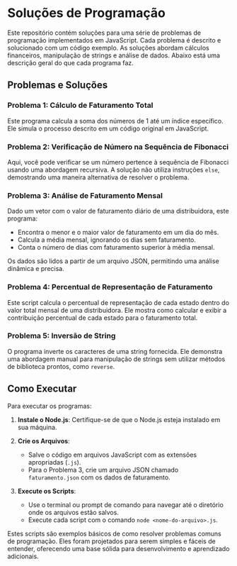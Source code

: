 # Soluções de Programação

Este repositório contém soluções para uma série de problemas de programação implementados em JavaScript. Cada problema é descrito e solucionado com um código exemplo. As soluções abordam cálculos financeiros, manipulação de strings e análise de dados. Abaixo está uma descrição geral do que cada programa faz.

## Problemas e Soluções

### Problema 1: Cálculo de Faturamento Total

Este programa calcula a soma dos números de 1 até um índice específico. Ele simula o processo descrito em um código original em JavaScript.

### Problema 2: Verificação de Número na Sequência de Fibonacci

Aqui, você pode verificar se um número pertence à sequência de Fibonacci usando uma abordagem recursiva. A solução não utiliza instruções `else`, demostrando uma maneira alternativa de resolver o problema.

### Problema 3: Análise de Faturamento Mensal

Dado um vetor com o valor de faturamento diário de uma distribuidora, este programa:
- Encontra o menor e o maior valor de faturamento em um dia do mês.
- Calcula a média mensal, ignorando os dias sem faturamento.
- Conta o número de dias com faturamento superior à média mensal.

Os dados são lidos a partir de um arquivo JSON, permitindo uma análise dinâmica e precisa.

### Problema 4: Percentual de Representação de Faturamento

Este script calcula o percentual de representação de cada estado dentro do valor total mensal de uma distribuidora. Ele mostra como calcular e exibir a contribuição percentual de cada estado para o faturamento total.

### Problema 5: Inversão de String

O programa inverte os caracteres de uma string fornecida. Ele demonstra uma abordagem manual para manipulação de strings sem utilizar métodos de biblioteca prontos, como `reverse`.

## Como Executar

Para executar os programas:

1. **Instale o Node.js**: Certifique-se de que o Node.js esteja instalado em sua máquina. 

2. **Crie os Arquivos**:
   - Salve o código em arquivos JavaScript com as extensões apropriadas (`.js`).
   - Para o Problema 3, crie um arquivo JSON chamado `faturamento.json` com os dados de faturamento.

3. **Execute os Scripts**:
   - Use o terminal ou prompt de comando para navegar até o diretório onde os arquivos estão salvos.
   - Execute cada script com o comando `node <nome-do-arquivo>.js`.

Estes scripts são exemplos básicos de como resolver problemas comuns de programação. Eles foram projetados para serem simples e fáceis de entender, oferecendo uma base sólida para desenvolvimento e aprendizado adicionais.
